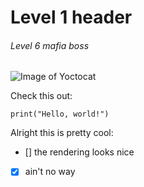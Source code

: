 # Level 1 header

###### Level 6 mafia boss

![Image of Yoctocat](https://octodex.github.com/images/yaktocat.png)

Check this out:

```
print("Hello, world!")
```


Alright this is pretty cool:

- [] the rendering looks nice
- [x] ain't no way
